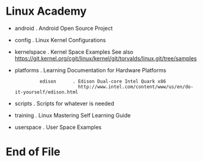 Linux Academy
==

- android      . Android Open Source Project
- config       . Linux Kernel Configurations
- kernelspace  . Kernel Space Examples
                 See also https://git.kernel.org/cgit/linux/kernel/git/torvalds/linux.git/tree/samples
- platforms    . Learning Documentation for Hardware Platforms

               edison      . Edison Dual-core Intel Quark x86
                             http://www.intel.com/content/www/us/en/do-it-yourself/edison.html

- scripts      . Scripts for whatever is needed
- training     . Linux Mastering Self Learning Guide
- userspace    . User Space Examples

# End of File
